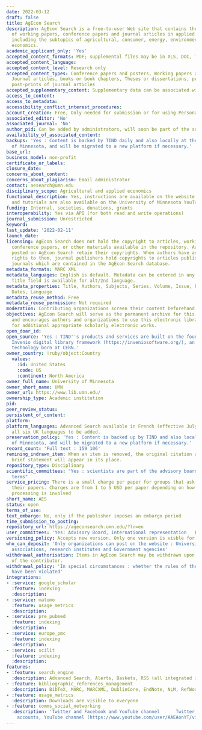 ```yaml
---
date: 2022-03-12
draft: false
title: AgEcon Search
description: AgEcon Search is a free-to-user Web site that contains the full text
  of working papers, conference papers and journal articles in applied economics,
  including the subtopics of agricultural, consumer, energy, environmental, and resource
  economics.
academic_applicant_only: 'Yes'
accepted_content_formats: PDF; supplemental files may be in XLS, DOC, TXT, etc.
accepted_content_language:
accepted_content_level: Research only
accepted_content_types: Conference papers and posters, Working papers and reports,
  Journal articles, books or book chapters, Theses or dissertations, pre-prints or
  post-prints of journal articles
accepted_supplementary_content: Supplementary data can be associated with the preprint
access_to_content:
access_to_metadata:
accessibility_conflict_interest_procedures:
account_creation: Free, Only needed for submission or for using Personalization features.
associated_editor: 'No'
associated_journal: 'No'
author_pid: Can be added by administrators, will soon be part of the submission process.
availability_of_associated_content:
backups: 'Yes : Content is backed by TIND daily and also locally at the University
  of Minnesota, and will be migrated to a new platform if necessary.'
base_url:
business_model: non-profit
certificate_or_labels:
closure_date:
concerns_about_content:
concerns_about_plagiarism: Email administrator
contact: aesearch@umn.edu
disciplinary_scope: Agricultural and applied economics
functional_description: Yes, instructions are available on the website (https://ageconsearch.umn.edu/pages/?page=participate)
  and tutorials are also available on the University of Minnesota YouTube page (https://www.youtube.com/watch?v=C5sdvxkm7uk&list=PLsqxtHlAYQnbiWHghNSjsN3mhswZaRmu1).
funding: Internal, societies, donations, grants
interoperability: Yes via API (for both read and write operations)
journal_submission: Unrestricted
keyword:
last_update: '2022-02-11'
launch_date:
licensing: AgEcon Search does not hold the copyright to articles, working papers,
  conference papers, or other materials available in the repository. Authors of papers
  posted on AgEcon Search retain their copyrights. When authors have assigned or transferred
  rights to them, journal publishers hold copyrights to articles published in their
  journals which are contained in the AgEcon Search database.
metadata_formats: MARC XML
metadata_languages: English is default. Metadata can be entered in any language. Alternate
  Title field is available for alt/2nd language.
metadata_properties: Title, Authors, Subjects, Series, Volume, Issue, Page numbers,
  Dates, Language
metadata_reuse_method: Free
metadata_reuse_permission: Not required
moderation: Contributing organizations screen their content beforehand.
objectives: AgEcon Search will serve as the permanent archive for this literature
  and encourages authors and organizations to use this electronic library as the storehouse
  for additional appropriate scholarly electronic works.
open_doar_id:
open_source: 'Yes : TIND''s products and services are built on the foundation of the
  Invenio digital library framework (https://inveniosoftware.org/), an open source
  technology born at CERN.'
owner_country: !ruby/object:Country
  values:
    :id: United States
    :code: US
    :continent: North America
owner_full_name: University of Minnesota
owner_short_name: UMN
owner_url: https://www.lib.umn.edu/
ownership_type: Academic institution
pid:
peer_review_status:
persistent_of_content:
platform:
platform_languages: Advanced Search available in French (effective July 2021) with
  all six UK languages to be added.
preservation_policy: 'Yes : Content is backed up by TIND and also locally at the University
  of Minnesota, and will be migrated to a new platform if necessary.'
record_count: 'Full text : 159 106'
remining_indrawn_item: When an item is removed, the original citation along with a
  brief statement will appear in its place.
repository_type: Disciplinary
scientific_committees: "Yes : scientists are part of the advisory board \LFive year
  terms"
service_pricing: There is a small charge per paper for groups that ask us to submit
  their papers. Charges are from 1 to 5 USD per paper depending on how much extra
  processing is involved
short_name: AES
status: open
terms_of_use:
text_embargo: No, only if the publisher imposes an embargo period
time_submission_to_posting:
repository_url: https://ageconsearch.umn.edu/?ln=en
user_committees: 'Yes: Advisory Board, international representation   Five year terms'
versioning_policy: Accepts new version. Only one version is visble for readers
who_can_deposit: 'Only organizations can post on the website : Universities, professional
  associations, research institutes and Government agencies'
withdrawal_authorisation: Items in AgEcon Search may be withdrawn upon the request
  of the contributor.
withdrawal_policy: 'In special circumstances : whether the rules of the desposit agreement
  have been violated'
integrations:
- :service: google_scholar
  :feature: indexing
  :description:
- :service: matomo
  :feature: usage_metrics
  :description:
- :service: pre_pubmed
  :feature: indexing
  :description:
- :service: europe_pmc
  :feature: indexing
  :description:
- :service: scilit
  :feature: indexing
  :description:
features:
- :feature: search_engine
  :description: Advanced Search, Alerts, Baskets, RSS (all integrated into the platform)
- :feature: bibliographic_references_management
  :description: BibTeX, MARC, MARCXML, DublinCore, EndNote, NLM, RefWorks and RIS
- :feature: usage_metrics
  :description: Downloads are visible to everyone
- :feature: comms_social_networking
  :description: 'Twitter and Facebook and YouTube channel      Twitter (https://twitter.com/AgEconSearch) and Facebook (https://facebook.com/AgEconSearch)
    accounts, YouTube channel (https://www.youtube.com/user/AAEAonYT/videos)'
---
```



